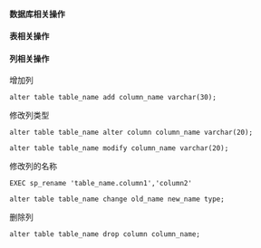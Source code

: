 #### 数据库相关操作

#### 表相关操作

#### 列相关操作
增加列
```
alter table table_name add column_name varchar(30);
```
修改列类型
```
alter table table_name alter column column_name varchar(20);
```
```
alter table table_name modify column_name varchar(20);
```
修改列的名称
```
EXEC sp_rename 'table_name.column1','column2'
```
```
alter table table_name change old_name new_name type; 
```
删除列
```
alter table table_name drop column column_name;
```

